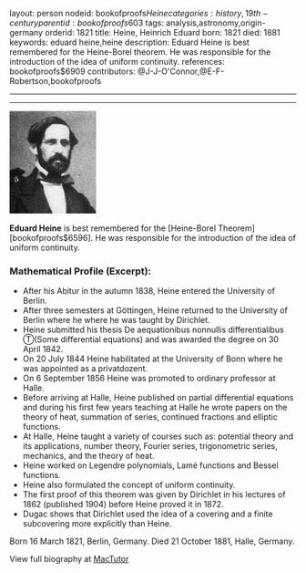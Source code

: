 layout: person
nodeid: bookofproofs$Heine
categories: history,19th-century
parentid: bookofproofs$603
tags: analysis,astronomy,origin-germany
orderid: 1821
title: Heine, Heinrich Eduard
born: 1821
died: 1881
keywords: eduard heine,heine
description: Eduard Heine is best remembered for the Heine-Borel theorem. He was responsible for the introduction of the idea of uniform continuity.
references: bookofproofs$6909
contributors: @J-J-O'Connor,@E-F-Robertson,bookofproofs

---



---

![Heine.jpg](https://github.com/bookofproofs/bookofproofs.github.io/blob/main/_sources/_assets/images/portraits/Heine.jpg?raw=true)

**Eduard Heine** is best remembered for the [Heine-Borel Theorem][bookofproofs$6596]. He was responsible for the introduction of the idea of uniform continuity.

### Mathematical Profile (Excerpt):
* After his Abitur in the autumn 1838, Heine entered the University of Berlin.
* After three semesters at Göttingen, Heine returned to the University of Berlin where he  where he was taught by Dirichlet.
* Heine submitted his thesis De aequationibus nonnullis differentialibus Ⓣ(Some differential equations) and was awarded the degree on 30 April 1842.
* On 20 July 1844 Heine habilitated at the University of Bonn where he was appointed as a privatdozent.
* On 6 September 1856 Heine was promoted to ordinary professor at Halle.
* Before arriving at Halle, Heine published on partial differential equations and during his first few years teaching at Halle he wrote papers on the theory of heat, summation of series, continued fractions and elliptic functions.
* At Halle, Heine taught a variety of courses such as: potential theory and its applications, number theory, Fourier series, trigonometric series, mechanics, and the theory of heat.
* Heine worked on Legendre polynomials, Lamé functions and Bessel functions.
* Heine also formulated the concept of uniform continuity.
* The first proof of this theorem was given by Dirichlet in his lectures of 1862 (published 1904) before Heine proved it in 1872.
* Dugac shows that Dirichlet used the idea of a covering and a finite subcovering more explicitly than Heine.

Born 16 March 1821, Berlin, Germany. Died 21 October 1881, Halle, Germany.

View full biography at [MacTutor](https://mathshistory.st-andrews.ac.uk/Biographies/Heine/)
